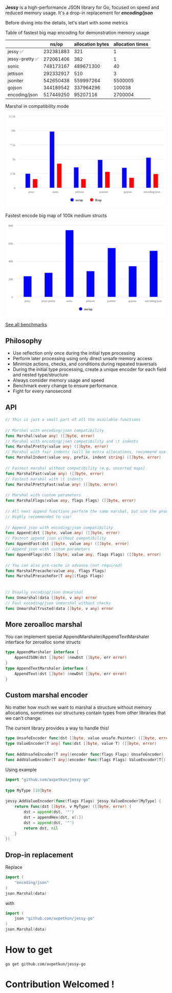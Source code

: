 **Jessy** is a high-performance JSON library for Go, focused on speed and reduced memory usage. It's a drop-in replacement for **_encoding/json_**

Before diving into the details, let's start with some metrics

Table of fastest big map encoding for demonstration memory usage

|                 | ns/op     | allocation bytes | allocation times |
| --------------- | --------- | ---------------- | ---------------- |
| jessy ✅        | 232381883 | 321              | 1                |
| jessy-pretty ✅ | 272061406 | 382              | 1                |
| sonic           | 748173167 | 489671300        | 40               |
| jettison        | 292332917 | 510              | 3                |
| jsoniter        | 542650438 | 559997264        | 5500005          |
| gojson          | 344189542 | 337964296        | 100038           |
| encoding/json   | 517449250 | 95207116         | 2700004          |

Marshal in compatibility mode

![marshal](benchmarks/chart-struct-std-marshal.svg)

Fastest encode big map of 100k medium structs

![fast-encode](benchmarks/chart-big-map-fast.svg)

[See all benchmarks](benchmarks)

## Philosophy

- Use reflection only once during the initial type processing
- Perform later processing using only direct unsafe memory access
- Minimize actions, checks, and conditions during repeated traversals
- During the initial type processing, create a unique encoder for each field and nested type/structure
- Always consider memory usage and speed
- Benchmark every change to ensure performance
- Fight for every nanosecond

## API

```go
// This is just a small part of all the available functions

// Marshal with encoding/json compatibility
func Marshal(value any) ([]byte, error)
// Marshal with encoding/json compatibility and \t indents
func MarshalPretty(value any) ([]byte, error)
// Marshal with fair indents (will be extra allocations, recommend use Pretty)
func MarshalIndent(value any, prefix, indent string) ([]byte, error)

// Fastest marshal without compatibility (e.g. unsorted maps)
func MarshalFast(value any) ([]byte, error)
// Fastest marshal with \t indents
func MarshalPrettyFast(value any) ([]byte, error)

// Marshal with custom parameters
func MarshalFlags(value any, flags Flags) ([]byte, error)

// All next append functions perform the same marshal, but use the provided buffer to avoid allocations.
// Highly recommended to use!

// Append json with encoding/json compatibility
func Append(dst []byte, value any) ([]byte, error)
// Fastest append json without compatibility
func AppendFast(dst []byte, value any) ([]byte, error)
// Append json with custom parameters
func AppendFlags(dst []byte, value any, flags Flags) ([]byte, error)

// You can also pre-cache in advance (not required)
func MarshalPrecache(value any, flags Flags)
func MarshalPrecacheFor[T any](flags Flags)


// Usually encoding/json Unmarshal
func Unmarshal(data []byte, v any) error
// Fast encoding/json unmarshal without checks
func UnmarshalTrusted(data []byte, v any) error
```

## More zeroalloc marshal

You can implement special AppendMarshaler/AppendTextMarshaler interface for zeroalloc some structs

```go
type AppendMarshaler interface {
    AppendJSON(dst []byte) (newDst []byte, err error)
}
type AppendTextMarshaler interface {
    AppendText(dst []byte) (newDst []byte, err error)
}
```

## Custom marshal encoder

No matter how much we want to marshal a structure without memory allocations, sometimes our structures contain types from other libraries that we can't change.

The current library provides a way to handle this!

```go
type UnsafeEncoder func(dst []byte, value unsafe.Pointer) ([]byte, error)
type ValueEncoder[T any] func(dst []byte, value T) ([]byte, error)

func AddUnsafeEncoder[T any](encoder func(flags Flags) UnsafeEncoder)
func AddValueEncoder[T any](encoder func(flags Flags) ValueEncoder[T])
```

Using example

```go
import "github.com/avpetkun/jessy-go"

type MyType [10]byte

jessy.AddValueEncoder(func(flags Flags) jessy.ValueEncoder[MyType] {
    return func(dst []byte, v MyType) ([]byte, error) {
        dst = append(dst, '"')
        dst = appendHex(dst, v[:])
        dst = append(dst, '"')
        return dst, nil
    }
})
```

## Drop-in replacement

Replace

```go
import (
    "encoding/json"
)
json.Marshal(data)
```

with

```go
import (
    json "github.com/avpetkun/jessy-go"
)
json.Marshal(data)
```

# How to get

```
go get github.com/avpetkun/jessy-go
```

# Contribution Welcomed !
